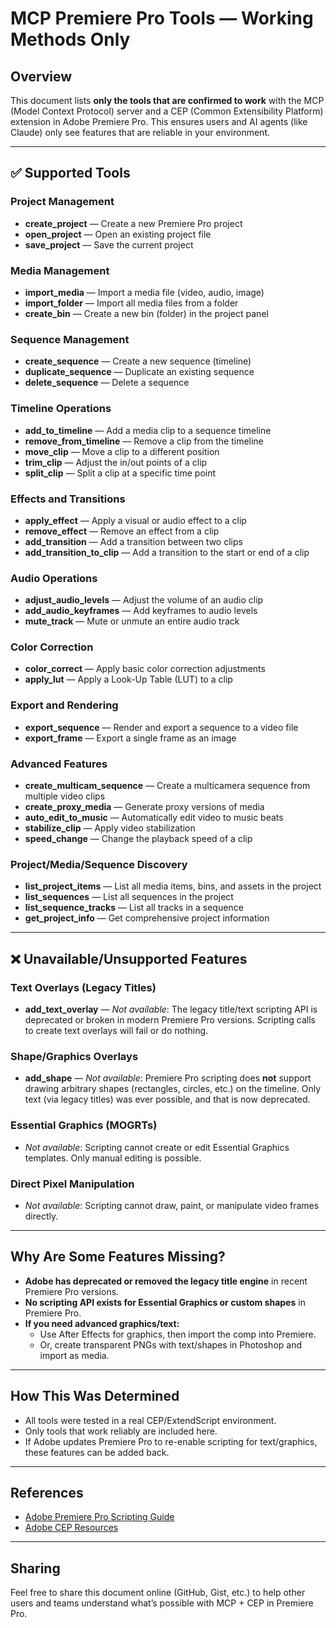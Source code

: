 # MCP Premiere Pro Tools — Working Methods Only

## Overview
This document lists **only the tools that are confirmed to work** with the MCP (Model Context Protocol) server and a CEP (Common Extensibility Platform) extension in Adobe Premiere Pro. This ensures users and AI agents (like Claude) only see features that are reliable in your environment.

---

## ✅ **Supported Tools**

### Project Management
- **create_project** — Create a new Premiere Pro project
- **open_project** — Open an existing project file
- **save_project** — Save the current project

### Media Management
- **import_media** — Import a media file (video, audio, image)
- **import_folder** — Import all media files from a folder
- **create_bin** — Create a new bin (folder) in the project panel

### Sequence Management
- **create_sequence** — Create a new sequence (timeline)
- **duplicate_sequence** — Duplicate an existing sequence
- **delete_sequence** — Delete a sequence

### Timeline Operations
- **add_to_timeline** — Add a media clip to a sequence timeline
- **remove_from_timeline** — Remove a clip from the timeline
- **move_clip** — Move a clip to a different position
- **trim_clip** — Adjust the in/out points of a clip
- **split_clip** — Split a clip at a specific time point

### Effects and Transitions
- **apply_effect** — Apply a visual or audio effect to a clip
- **remove_effect** — Remove an effect from a clip
- **add_transition** — Add a transition between two clips
- **add_transition_to_clip** — Add a transition to the start or end of a clip

### Audio Operations
- **adjust_audio_levels** — Adjust the volume of an audio clip
- **add_audio_keyframes** — Add keyframes to audio levels
- **mute_track** — Mute or unmute an entire audio track

### Color Correction
- **color_correct** — Apply basic color correction adjustments
- **apply_lut** — Apply a Look-Up Table (LUT) to a clip

### Export and Rendering
- **export_sequence** — Render and export a sequence to a video file
- **export_frame** — Export a single frame as an image

### Advanced Features
- **create_multicam_sequence** — Create a multicamera sequence from multiple video clips
- **create_proxy_media** — Generate proxy versions of media
- **auto_edit_to_music** — Automatically edit video to music beats
- **stabilize_clip** — Apply video stabilization
- **speed_change** — Change the playback speed of a clip

### Project/Media/Sequence Discovery
- **list_project_items** — List all media items, bins, and assets in the project
- **list_sequences** — List all sequences in the project
- **list_sequence_tracks** — List all tracks in a sequence
- **get_project_info** — Get comprehensive project information

---

## ❌ **Unavailable/Unsupported Features**

### Text Overlays (Legacy Titles)
- **add_text_overlay** — *Not available*: The legacy title/text scripting API is deprecated or broken in modern Premiere Pro versions. Scripting calls to create text overlays will fail or do nothing.

### Shape/Graphics Overlays
- **add_shape** — *Not available*: Premiere Pro scripting does **not** support drawing arbitrary shapes (rectangles, circles, etc.) on the timeline. Only text (via legacy titles) was ever possible, and that is now deprecated.

### Essential Graphics (MOGRTs)
- *Not available*: Scripting cannot create or edit Essential Graphics templates. Only manual editing is possible.

### Direct Pixel Manipulation
- *Not available*: Scripting cannot draw, paint, or manipulate video frames directly.

---

## Why Are Some Features Missing?
- **Adobe has deprecated or removed the legacy title engine** in recent Premiere Pro versions.
- **No scripting API exists for Essential Graphics or custom shapes** in Premiere Pro.
- **If you need advanced graphics/text:**
  - Use After Effects for graphics, then import the comp into Premiere.
  - Or, create transparent PNGs with text/shapes in Photoshop and import as media.

---

## How This Was Determined
- All tools were tested in a real CEP/ExtendScript environment.
- Only tools that work reliably are included here.
- If Adobe updates Premiere Pro to re-enable scripting for text/graphics, these features can be added back.

---

## References
- [Adobe Premiere Pro Scripting Guide](https://ppro-scripting.docsforadobe.dev/)
- [Adobe CEP Resources](https://github.com/Adobe-CEP)

---

## Sharing
Feel free to share this document online (GitHub, Gist, etc.) to help other users and teams understand what’s possible with MCP + CEP in Premiere Pro. 